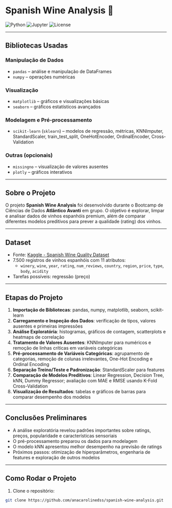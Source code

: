 # Spanish Wine Analysis 🍷

![Python](https://img.shields.io/badge/Python-3.10-blue)
![Jupyter](https://img.shields.io/badge/Jupyter-Notebook-orange)
![License](https://img.shields.io/badge/License-MIT-green)

---

## Bibliotecas Usadas
### Manipulação de Dados
- `pandas` – análise e manipulação de DataFrames  
- `numpy` – operações numéricas  

### Visualização
- `matplotlib` – gráficos e visualizações básicas  
- `seaborn` – gráficos estatísticos avançados  

### Modelagem e Pré-processamento
- `scikit-learn` (`sklearn`) – modelos de regressão, métricas, KNNImputer, StandardScaler, train_test_split, OneHotEncoder, OrdinalEncoder, Cross-Validation  

### Outras (opcionais)
- `missingno` – visualização de valores ausentes  
- `plotly` – gráficos interativos
  
---

## Sobre o Projeto
O projeto **Spanish Wine Analysis** foi desenvolvido durante o Bootcamp de Ciências de Dados **Atlântico Avanti** em grupo. O objetivo é explorar, limpar e analisar dados de vinhos espanhóis premium, além de comparar diferentes modelos preditivos para prever a qualidade (rating) dos vinhos.

---

## Dataset
- Fonte: [Kaggle - Spanish Wine Quality Dataset](https://www.kaggle.com/datasets/fedesoriano/spanish-wine-quality-dataset)
- 7.500 registros de vinhos espanhóis com 11 atributos:
  - `winery`, `wine`, `year`, `rating`, `num_reviews`, `country`, `region`, `price`, `type`, `body`, `acidity`
- Tarefas possíveis: regressão (preço)

---

## Etapas do Projeto
1. **Importação de Bibliotecas**: pandas, numpy, matplotlib, seaborn, scikit-learn  
2. **Carregamento e Inspeção dos Dados**: verificação de tipos, valores ausentes e primeiras impressões  
3. **Análise Exploratória**: histogramas, gráficos de contagem, scatterplots e heatmaps de correlação  
4. **Tratamento de Valores Ausentes**: KNNImputer para numéricos e remoção de linhas críticas em variáveis categóricas  
5. **Pré-processamento de Variáveis Categóricas**: agrupamento de categorias, remoção de colunas irrelevantes, One-Hot Encoding e Ordinal Encoding  
6. **Separação Treino/Teste e Padronização**: StandardScaler para features  
7. **Comparação de Modelos Preditivos**: Linear Regression, Decision Tree, kNN, Dummy Regressor; avaliação com MAE e RMSE usando K-Fold Cross-Validation  
8. **Visualização de Resultados**: tabelas e gráficos de barras para comparar desempenho dos modelos

---

## Conclusões Preliminares
- A análise exploratória revelou padrões importantes sobre ratings, preços, popularidade e características sensoriais  
- O pré-processamento preparou os dados para modelagem  
- O modelo kNN apresentou melhor desempenho na previsão de ratings  
- Próximos passos: otimização de hiperparâmetros, engenharia de features e exploração de outros modelos

---

## Como Rodar o Projeto
1. Clone o repositório:
```bash
git clone https://github.com/anacarolinedss/spanish-wine-analysis.git
